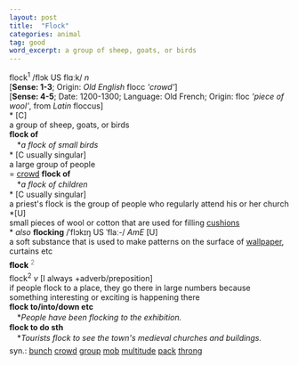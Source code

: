 ```yaml
---
layout: post
title:  "Flock"
categories: animal
tag: good
word_excerpt: a group of sheep, goats, or birds
---
```

<DIV style="MARGIN: 0px 0px 5px">flock<SUP>1</SUP> /flɔk US flɑːk/ <I>n</I> <BR>[<B>Sense: 1-3</B>; Origin: <I>Old English</I> flocc <I>'crowd'</I>]<BR>[<B>Sense: 4-5</B>; Date: 1200-1300; Language: Old French; Origin: floc <I>'piece of wool'</I>, from <I>Latin</I> floccus]<BR>* [C] <BR>a group of sheep, goats, or birds<BR><B>flock of</B><BR>　*<I>a flock of small birds</I><BR>* [C usually singular] <BR>a large group of people<BR>= <A href="{{ site.baseurl }}/crowd"><U>crowd</U></A> <B>flock of</B><BR>　*<I>a flock of children</I><BR>* [C usually singular] <BR>a priest's flock is the group of people who regularly attend his or her church<BR>*[U] <BR>small pieces of wool or cotton that are used for filling <A href="{{ site.baseurl }}/cushion"><U>cushions</U></A><BR>* <I>also</I> <B>flocking</B> /ˈflɔkɪŋ US ˈflaː-/ <I>AmE</I> [U] <BR>a soft substance that is used to make patterns on the surface of <A href="{{ site.baseurl }}/wallpaper"><U>wallpaper</U></A>, curtains etc</DIV>
<DIV style="COLOR: #808080; MARGIN: 0px 0px 5px; LINE-HEIGHT: normal"><SPAN style="FONT-SIZE: 10.5pt; COLOR: #000000; LINE-HEIGHT: normal"><B>flock</B></SPAN> <SUP style="FONT-SIZE: 83%; LINE-HEIGHT: normal">2</SUP> </DIV>
<DIV style="MARGIN: 0px 0px 5px">flock<SUP>2</SUP> <I>v</I> [I always +adverb/preposition] <BR>if people flock to a place, they go there in large numbers because something interesting or exciting is happening there<BR><B>flock to/into/down etc</B><BR>　*<I>People have been flocking to the exhibition.</I><BR><B>flock to do sth</B><BR>　*<I>Tourists flock to see the town's medieval churches and buildings.</I></DIV>
<DIV style="MARGIN: 0px 0px 5px">
<DIV style="MARGIN: 4px 0px">syn.: <A href="{{ site.baseurl }}/bunch"><U>bunch</U></A> <A href="{{ site.baseurl }}/crowd"><U>crowd</U></A> <A href="{{ site.baseurl }}/group"><U>group</U></A> <A href="{{ site.baseurl }}/mob"><U>mob</U></A> <A href="{{ site.baseurl }}/multitude"><U>multitude</U></A> <A href="{{ site.baseurl }}/pack"><U>pack</U></A> <A href="{{ site.baseurl }}/throng"><U>throng</U></A></DIV></DIV>
